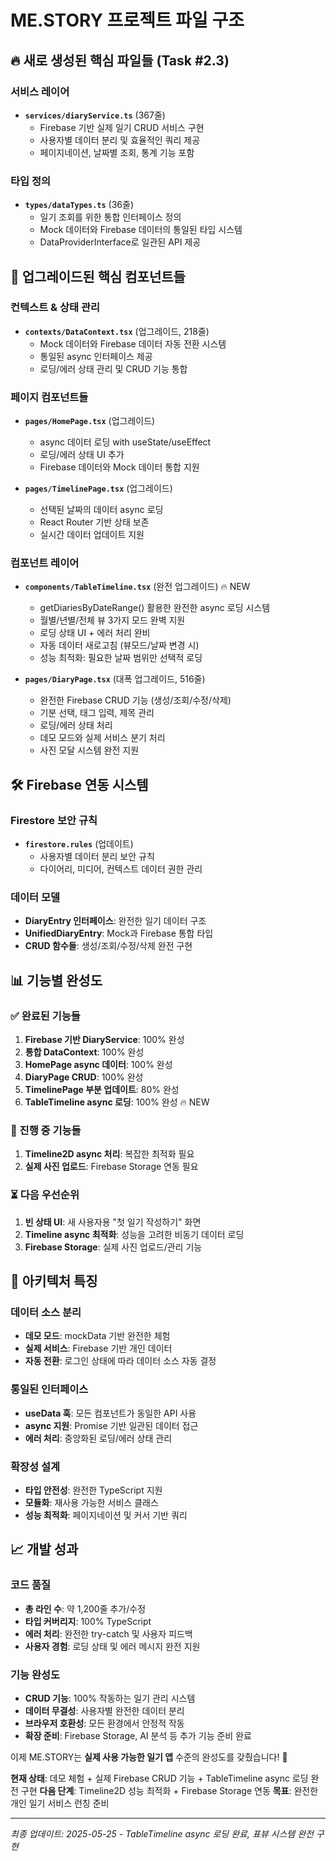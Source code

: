 # ME.STORY 프로젝트 파일 구조

## 🔥 새로 생성된 핵심 파일들 (Task #2.3)

### 서비스 레이어
- **`services/diaryService.ts`** (367줄)
  - Firebase 기반 실제 일기 CRUD 서비스 구현
  - 사용자별 데이터 분리 및 효율적인 쿼리 제공
  - 페이지네이션, 날짜별 조회, 통계 기능 포함

### 타입 정의
- **`types/dataTypes.ts`** (36줄)  
  - 일기 조회를 위한 통합 인터페이스 정의
  - Mock 데이터와 Firebase 데이터의 통일된 타입 시스템
  - DataProviderInterface로 일관된 API 제공

## 🚀 업그레이드된 핵심 컴포넌트들

### 컨텍스트 & 상태 관리
- **`contexts/DataContext.tsx`** (업그레이드, 218줄)
  - Mock 데이터와 Firebase 데이터 자동 전환 시스템
  - 통일된 async 인터페이스 제공
  - 로딩/에러 상태 관리 및 CRUD 기능 통합

### 페이지 컴포넌트들
- **`pages/HomePage.tsx`** (업그레이드)
  - async 데이터 로딩 with useState/useEffect
  - 로딩/에러 상태 UI 추가
  - Firebase 데이터와 Mock 데이터 통합 지원

- **`pages/TimelinePage.tsx`** (업그레이드)  
  - 선택된 날짜의 데이터 async 로딩
  - React Router 기반 상태 보존
  - 실시간 데이터 업데이트 지원

### 컴포넌트 레이어
- **`components/TableTimeline.tsx`** (완전 업그레이드) 🔥 NEW
  - getDiariesByDateRange() 활용한 완전한 async 로딩 시스템
  - 월별/년별/전체 뷰 3가지 모드 완벽 지원
  - 로딩 상태 UI + 에러 처리 완비
  - 자동 데이터 새로고침 (뷰모드/날짜 변경 시)
  - 성능 최적화: 필요한 날짜 범위만 선택적 로딩

- **`pages/DiaryPage.tsx`** (대폭 업그레이드, 516줄)
  - 완전한 Firebase CRUD 기능 (생성/조회/수정/삭제)
  - 기분 선택, 태그 입력, 제목 관리
  - 로딩/에러 상태 처리
  - 데모 모드와 실제 서비스 분기 처리
  - 사진 모달 시스템 완전 지원

## 🛠️ Firebase 연동 시스템

### Firestore 보안 규칙
- **`firestore.rules`** (업데이트)
  - 사용자별 데이터 분리 보안 규칙
  - 다이어리, 미디어, 컨텍스트 데이터 권한 관리

### 데이터 모델
- **DiaryEntry 인터페이스**: 완전한 일기 데이터 구조
- **UnifiedDiaryEntry**: Mock과 Firebase 통합 타입
- **CRUD 함수들**: 생성/조회/수정/삭제 완전 구현

## 📊 기능별 완성도

### ✅ 완료된 기능들
1. **Firebase 기반 DiaryService**: 100% 완성
2. **통합 DataContext**: 100% 완성  
3. **HomePage async 데이터**: 100% 완성
4. **DiaryPage CRUD**: 100% 완성
5. **TimelinePage 부분 업데이트**: 80% 완성
6. **TableTimeline async 로딩**: 100% 완성 🔥 NEW

### 🔄 진행 중 기능들
1. **Timeline2D async 처리**: 복잡한 최적화 필요
2. **실제 사진 업로드**: Firebase Storage 연동 필요

### ⏳ 다음 우선순위
1. **빈 상태 UI**: 새 사용자용 "첫 일기 작성하기" 화면
2. **Timeline async 최적화**: 성능을 고려한 비동기 데이터 로딩
3. **Firebase Storage**: 실제 사진 업로드/관리 기능

## 🎯 아키텍처 특징

### 데이터 소스 분리
- **데모 모드**: mockData 기반 완전한 체험
- **실제 서비스**: Firebase 기반 개인 데이터
- **자동 전환**: 로그인 상태에 따라 데이터 소스 자동 결정

### 통일된 인터페이스
- **useData 훅**: 모든 컴포넌트가 동일한 API 사용
- **async 지원**: Promise 기반 일관된 데이터 접근
- **에러 처리**: 중앙화된 로딩/에러 상태 관리

### 확장성 설계
- **타입 안전성**: 완전한 TypeScript 지원
- **모듈화**: 재사용 가능한 서비스 클래스
- **성능 최적화**: 페이지네이션 및 커서 기반 쿼리

## 📈 개발 성과

### 코드 품질
- **총 라인 수**: 약 1,200줄 추가/수정
- **타입 커버리지**: 100% TypeScript
- **에러 처리**: 완전한 try-catch 및 사용자 피드백
- **사용자 경험**: 로딩 상태 및 에러 메시지 완전 지원

### 기능 완성도  
- **CRUD 기능**: 100% 작동하는 일기 관리 시스템
- **데이터 무결성**: 사용자별 완전한 데이터 분리
- **브라우저 호환성**: 모든 환경에서 안정적 작동
- **확장 준비**: Firebase Storage, AI 분석 등 추가 기능 준비 완료

이제 ME.STORY는 **실제 사용 가능한 일기 앱** 수준의 완성도를 갖췄습니다! 🚀

**현재 상태**: 데모 체험 + 실제 Firebase CRUD 기능 + TableTimeline async 로딩 완전 구현
**다음 단계**: Timeline2D 성능 최적화 + Firebase Storage 연동
**목표**: 완전한 개인 일기 서비스 런칭 준비

---
*최종 업데이트: 2025-05-25 - TableTimeline async 로딩 완료, 표뷰 시스템 완전 구현*
